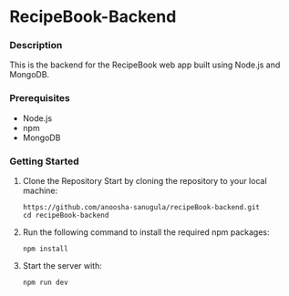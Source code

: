 # RecipeBook-Backend

### Description

This is the backend for the RecipeBook web app built using Node.js and MongoDB.

### Prerequisites

- Node.js
- npm
- MongoDB

### Getting Started

1.  Clone the Repository
    Start by cloning the repository to your local machine:

        https://github.com/anoosha-sanugula/recipeBook-backend.git
        cd recipeBook-backend

2.  Run the following command to install the required npm packages:

        npm install

3.  Start the server with:

        npm run dev
